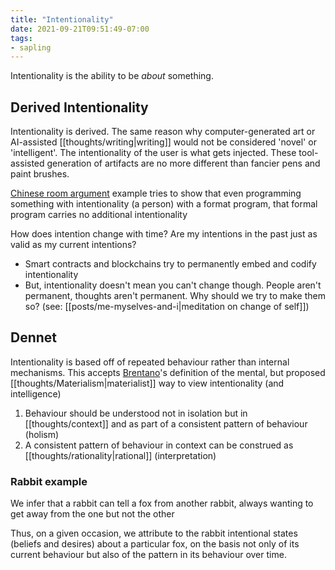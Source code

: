 ```yaml
---
title: "Intentionality"
date: 2021-09-21T09:51:49-07:00
tags:
- sapling
---
```


Intentionality is the ability to be *about* something.

## Derived Intentionality
Intentionality is derived. The same reason why computer-generated art or AI-assisted [[thoughts/writing|writing]] would not be considered 'novel' or 'intelligent'. The intentionality of the user is what gets injected. These tool-assisted generation of artifacts are no more different than fancier pens and paint brushes.

[Chinese room argument](thoughts/Chinese%20room%20argument.md) example tries to show that even programming something with intentionality (a person) with a format program, that formal program carries no additional intentionality

How does intention change with time? Are my intentions in the past just as valid as my current intentions?
-   Smart contracts and blockchains try to permanently embed and codify intentionality
-   But, intentionality doesn't mean you can't change though. People aren't permanent, thoughts aren't permanent. Why should we try to make them so? (see: [[posts/me-myselves-and-i|meditation on change of self]])

## Dennet
Intentionality is based off of repeated behaviour rather than internal mechanisms. This accepts [Brentano](thoughts/Brentano's%20Thesis.md)'s definition of the mental, but proposed [[thoughts/Materialism|materialist]] way to view intentionality (and intelligence)

1.  Behaviour should be understood not in isolation but in [[thoughts/context]] and as part of a consistent pattern of behaviour (holism)
2.  A consistent pattern of behaviour in context can be construed as [[thoughts/rationality|rational]] (interpretation)

### Rabbit example
We infer that a rabbit can tell a fox from another rabbit, always wanting to get away from the one but not the other

Thus, on a given occasion, we attribute to the rabbit intentional states (beliefs and desires) about a particular fox, on the basis not only of its current behaviour but also of the pattern in its behaviour over time.
